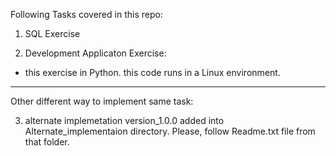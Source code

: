 
Following Tasks covered in this repo: 

1) SQL Exercise

2) Development Applicaton Exercise:

  - this exercise in Python. this code runs in a Linux environment.

------
Other different way to implement same task:

3) alternate implemetation version_1.0.0 added into Alternate_implementaion directory. Please, follow Readme.txt file from that folder. 

